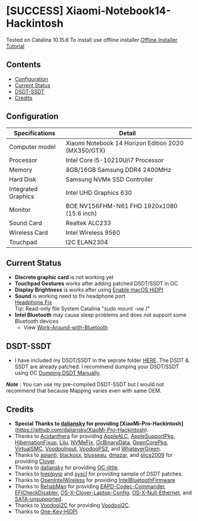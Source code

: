 # [SUCCESS] Xiaomi-Notebook14-Hackintosh

Tested on Catalina 10.15.6 
To install use offline installer 
[Offline Installer Tutorial](https://github.com/doesprintfwork/All-in-one-Vanilla-AMD-Hackintosh-Guide/blob/master/offline-installer-guide/offline-part-2/windows.md)


## Contents

- [Configuration](#configuration)
- [Current Status](#current-status)
- [DSDT-SSDT](#dsdt-ssdt)
- [Credits](#credits)

## Configuration

| Specifications | Detail                                                  |
| ------------------- | ------------------------------------------- |
| Computer model      | Xiaomi Notebook 14 Horizon Edition 2020 (MX350/GTX)      |
| Processor           | Intel Core i5-10210U/i7 Processor          |
| Memory              | 8GB/16GB Samsung DDR4 2400MHz              |
| Hard Disk           | Samsung NVMe SSD Controller                |
| Integrated Graphics | Intel UHD Graphics 630                     |
| Monitor             | BOE NV156FHM-N61 FHD 1920x1080 (15.6 inch) |
| Sound Card          | Realtek ALC233                             |
| Wireless Card       | Intel Wireless 9560                        |
| Touchpad            | I2C ELAN2304                               |

## Current Status
- **Discrete graphic card** is not working yet
- **Touchpad Gestures** works after adding patched DSDT/SSDT in OC
- **Display Brightness** is works after using [Enable macOS HiDPI](https://github.com/xzhih/one-key-hidpi)
- **Sound** is working need to fix headphone port <br> [Headphone Fix](https://www.elitemacx86.com/threads/fix-audio-distortion-when-using-headphones-on-laptops.185/) <br> Tip: Read-only file System Catalina "sudo mount -uw /" 
- **Intel Bluetooth** may cause sleep problems and does not support some Bluetooth devices
  - View [Work-Around-with-Bluetooth](https://github.com/daliansky/XiaoMi-Pro-Hackintosh/wiki/Work-Around-with-Bluetooth)
## DSDT-SSDT
- I have included my DSDT/SSDT in the seprate folder [HERE](https://github.com/uttusharma/Xiaomi-Notebook14-Hackintosh/tree/master/DSDT:SSDT). The DSDT & SSDT are already patched. I recommend dumping your DSDT/SSDT using OC [Dumping DSDT Manually](https://dortania.github.io/Getting-Started-With-ACPI/Manual/dump.html).

***Note*** : You can use my pre-compiled DSDT-SSDT but I would not recommend that because Mapping varies even with same OEM.

<!---
## Extra

<pre><font color="#3465A4"><b>System:</b></font>
  <font color="#3465A4"><b>Kernel:</b></font> 5.4.0-7642-generic x86_64 <font color="#3465A4"><b>bits:</b></font> 64 <font color="#3465A4"><b>compiler:</b></font> gcc <font color="#3465A4"><b>v:</b></font> 9.3.0 
  <font color="#3465A4"><b>Desktop:</b></font> Gnome 3.36.4 <font color="#3465A4"><b>Distro:</b></font> Pop!_OS 20.04 LTS 
  <font color="#3465A4"><b>base:</b></font> Ubuntu 20.04 LTS Focal 
<font color="#3465A4"><b>Machine:</b></font>
  <font color="#3465A4"><b>Type:</b></font> Laptop <font color="#3465A4"><b>System:</b></font> TIMI <font color="#3465A4"><b>product:</b></font> Mi NoteBook Horizon Edition 14 <font color="#3465A4"><b>v:</b></font> N/A 
  <font color="#3465A4"><b>serial:</b></font> &lt;filter&gt; 
  <font color="#3465A4"><b>Mobo:</b></font> TIMI <font color="#3465A4"><b>model:</b></font> TM1941 <font color="#3465A4"><b>v:</b></font> 014 <font color="#3465A4"><b>serial:</b></font> &lt;filter&gt; <font color="#3465A4"><b>UEFI:</b></font> TIMI 
  <font color="#3465A4"><b>v:</b></font> XMACM401P0000 <font color="#3465A4"><b>date:</b></font> 03/20/2020 
<font color="#3465A4"><b>Battery:</b></font>
  <font color="#3465A4"><b>ID-1:</b></font> BAT0 <font color="#3465A4"><b>charge:</b></font> 42.5 Wh <font color="#3465A4"><b>condition:</b></font> 49.4/47.0 Wh (105%) 
  <font color="#3465A4"><b>model:</b></font> SUNWODA R14B01W <font color="#3465A4"><b>status:</b></font> Discharging 
<font color="#3465A4"><b>CPU:</b></font>
  <font color="#3465A4"><b>Topology:</b></font> Quad Core <font color="#3465A4"><b>model:</b></font> Intel Core i5-10210U <font color="#3465A4"><b>bits:</b></font> 64 <font color="#3465A4"><b>type:</b></font> MT MCP 
  <font color="#3465A4"><b>arch:</b></font> Kaby Lake <font color="#3465A4"><b>rev:</b></font> C <font color="#3465A4"><b>L2 cache:</b></font> 6144 KiB 
  <font color="#3465A4"><b>flags:</b></font> avx avx2 lm nx pae sse sse2 sse3 sse4_1 sse4_2 ssse3 vmx 
  <font color="#3465A4"><b>bogomips:</b></font> 33599 
  <font color="#3465A4"><b>Speed:</b></font> 2407 MHz <font color="#3465A4"><b>min/max:</b></font> 400/4200 MHz <font color="#3465A4"><b>Core speeds (MHz):</b></font> <font color="#3465A4"><b>1:</b></font> 2800 <font color="#3465A4"><b>2:</b></font> 2800 
  <font color="#3465A4"><b>3:</b></font> 2800 <font color="#3465A4"><b>4:</b></font> 2800 <font color="#3465A4"><b>5:</b></font> 2800 <font color="#3465A4"><b>6:</b></font> 2800 <font color="#3465A4"><b>7:</b></font> 2800 <font color="#3465A4"><b>8:</b></font> 2800 
<font color="#3465A4"><b>Graphics:</b></font>
  <font color="#3465A4"><b>Device-1:</b></font> Intel UHD Graphics <font color="#3465A4"><b>vendor:</b></font> Xiaomi <font color="#3465A4"><b>driver:</b></font> i915 <font color="#3465A4"><b>v:</b></font> kernel 
  <font color="#3465A4"><b>bus ID:</b></font> 00:02.0 
  <font color="#3465A4"><b>Device-2:</b></font> NVIDIA GP107M [GeForce MX350] <font color="#3465A4"><b>vendor:</b></font> Xiaomi <font color="#3465A4"><b>driver:</b></font> nvidia 
  <font color="#3465A4"><b>v:</b></font> 440.100 <font color="#3465A4"><b>bus ID:</b></font> 06:00.0 
  <font color="#3465A4"><b>Display:</b></font> x11 <font color="#3465A4"><b>server:</b></font> X.Org 1.20.8 <font color="#3465A4"><b>driver:</b></font> modesetting,nvidia 
  <font color="#3465A4"><b>unloaded:</b></font> fbdev,nouveau,vesa <font color="#3465A4"><b>resolution:</b></font> 1920x1080~60Hz 
  <font color="#3465A4"><b>OpenGL:</b></font> <font color="#3465A4"><b>renderer:</b></font> Mesa Intel UHD Graphics (CML GT2) <font color="#3465A4"><b>v:</b></font> 4.6 Mesa 20.0.8 
  <font color="#3465A4"><b>direct render:</b></font> Yes 
<font color="#3465A4"><b>Audio:</b></font>
  <font color="#3465A4"><b>Device-1:</b></font> Intel <font color="#3465A4"><b>vendor:</b></font> Xiaomi <font color="#3465A4"><b>driver:</b></font> sof-audio-pci <font color="#3465A4"><b>bus ID:</b></font> 00:1f.3 
  <font color="#3465A4"><b>Sound Server:</b></font> ALSA <font color="#3465A4"><b>v:</b></font> k5.4.0-7642-generic 
<font color="#3465A4"><b>Network:</b></font>
  <font color="#3465A4"><b>Device-1:</b></font> Intel Wireless-AC 9462 <font color="#3465A4"><b>driver:</b></font> iwlwifi <font color="#3465A4"><b>v:</b></font> kernel <font color="#3465A4"><b>port:</b></font> 5000 
  <font color="#3465A4"><b>bus ID:</b></font> 00:14.3 
  <font color="#3465A4"><b>IF:</b></font> wlp0s20f3 <font color="#3465A4"><b>state:</b></font> up <font color="#3465A4"><b>mac:</b></font> &lt;filter&gt; 
<font color="#3465A4"><b>Drives:</b></font>
  <font color="#3465A4"><b>Local Storage:</b></font> <font color="#3465A4"><b>total:</b></font> 476.94 GiB <font color="#3465A4"><b>used:</b></font> 34.76 GiB (7.3%) 
  <font color="#3465A4"><b>ID-1:</b></font> /dev/sda <font color="#3465A4"><b>vendor:</b></font> Samsung <font color="#3465A4"><b>model:</b></font> MZNLH512HALU-00000 <font color="#3465A4"><b>size:</b></font> 476.94 GiB 
  <font color="#3465A4"><b>temp:</b></font> 38 C 
</pre>
-->
## Credits
- **Special Thanks to [daliansky](https://github.com/daliansky) for providing [XiaoMi-Pro-Hackintosh]**(https://github.com/daliansky/XiaoMi-Pro-Hackintosh).
- Thanks to [Acidanthera](https://github.com/acidanthera) for providing [AppleALC](https://github.com/acidanthera/AppleALC), [AppleSupportPkg](https://github.com/acidanthera/AppleSupportPkg), [HibernationFixup](https://github.com/acidanthera/HibernationFixup), [Lilu](https://github.com/acidanthera/Lilu), [NVMeFix](https://github.com/acidanthera/NVMeFix), [OcBinaryData](https://github.com/acidanthera/OcBinaryData), [OpenCorePkg](https://github.com/acidanthera/OpenCorePkg), [VirtualSMC](https://github.com/acidanthera/VirtualSMC), [VoodooInput](https://github.com/acidanthera/VoodooInput), [VoodooPS2](https://github.com/acidanthera/VoodooPS2), and [WhateverGreen](https://github.com/acidanthera/WhateverGreen).
- Thanks to [apianti](https://sourceforge.net/u/apianti), [blackosx](https://sourceforge.net/u/blackosx), [blusseau](https://sourceforge.net/u/blusseau), [dmazar](https://sourceforge.net/u/dmazar), and [slice2009](https://sourceforge.net/u/slice2009) for providing [Clover](https://github.com/CloverHackyColor/CloverBootloader).
- Thanks to [daliansky](https://github.com/daliansky) for providing [OC-little](https://github.com/daliansky/OC-little).
- Thanks to [hieplpvip](https://github.com/hieplpvip) and [syscl](https://github.com/syscl) for providing sample of DSDT patches.
- Thanks to [OpenIntelWireless](https://github.com/OpenIntelWireless) for providing [IntelBluetoothFirmware](https://github.com/OpenIntelWireless/IntelBluetoothFirmware).
- Thanks to [RehabMan](https://github.com/RehabMan) for providing [EAPD-Codec-Commander](https://github.com/RehabMan/EAPD-Codec-Commander), [EFICheckDisabler](https://github.com/RehabMan/hack-tools/tree/master/kexts/EFICheckDisabler.kext), [OS-X-Clover-Laptop-Config](https://github.com/RehabMan/OS-X-Clover-Laptop-Config), [OS-X-Null-Ethernet](https://github.com/RehabMan/OS-X-Null-Ethernet), and [SATA-unsupported](https://github.com/RehabMan/hack-tools/tree/master/kexts/SATA-unsupported.kext).
- Thanks to [VoodooI2C](https://github.com/VoodooI2C) for providing [VoodooI2C](https://github.com/VoodooI2C/VoodooI2C).
- Thanks to [One-Key-HiDPI](https://github.com/xzhih/one-key-hidpi)
